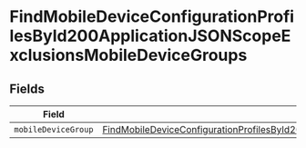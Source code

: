 # FindMobileDeviceConfigurationProfilesById200ApplicationJSONScopeExclusionsMobileDeviceGroups


## Fields

| Field                                                                                                                                                                                                                                                     | Type                                                                                                                                                                                                                                                      | Required                                                                                                                                                                                                                                                  | Description                                                                                                                                                                                                                                               |
| --------------------------------------------------------------------------------------------------------------------------------------------------------------------------------------------------------------------------------------------------------- | --------------------------------------------------------------------------------------------------------------------------------------------------------------------------------------------------------------------------------------------------------- | --------------------------------------------------------------------------------------------------------------------------------------------------------------------------------------------------------------------------------------------------------- | --------------------------------------------------------------------------------------------------------------------------------------------------------------------------------------------------------------------------------------------------------- |
| `mobileDeviceGroup`                                                                                                                                                                                                                                       | [FindMobileDeviceConfigurationProfilesById200ApplicationJSONScopeExclusionsMobileDeviceGroupsMobileDeviceGroup](../../models/operations/findmobiledeviceconfigurationprofilesbyid200applicationjsonscopeexclusionsmobiledevicegroupsmobiledevicegroup.md) | :heavy_minus_sign:                                                                                                                                                                                                                                        | N/A                                                                                                                                                                                                                                                       |